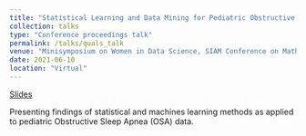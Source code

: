 ```yaml
---
title: "Statistical Learning and Data Mining for Pediatric Obstructive Sleep Apnea Data"
collection: talks
type: "Conference proceedings talk"
permalink: /talks/quals_talk
venue: "Minisymposium on Women in Data Science, SIAM Conference on Mathematics of Data Science"
date: 2021-06-10
location: "Virtual"
---
```


[Slides](https://etwinn.github.io/files/SIAM_MDS_WISDM_Slides.pdf)

Presenting findings of statistical and machines learning methods as applied to pediatric Obstructive Sleep Apnea (OSA) data.
